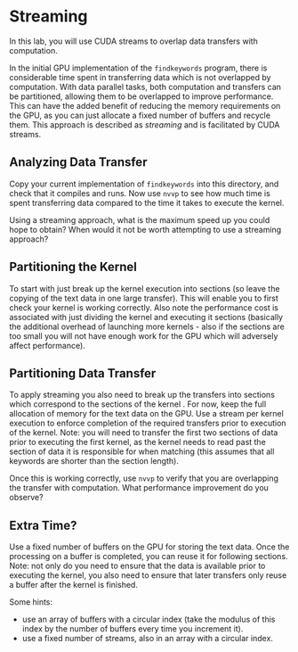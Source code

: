 # Streaming 

In this lab, you will use CUDA streams to overlap data transfers with computation.

In the initial GPU implementation of the `findkeywords` program, there is considerable time spent in transferring data which is not overlapped by computation.
With data parallel tasks, both computation and transfers can be partitioned, allowing them to be overlapped to improve performance.
This can have the added benefit of reducing the memory requirements on the GPU, as you can just allocate a fixed number of buffers and recycle them.
This approach is described as *streaming* and is facilitated by CUDA streams.

## Analyzing Data Transfer 

Copy your current implementation of `findkeywords` into this directory, and check that it compiles and runs.
Now use `nvvp` to see how much time is spent transferring data compared to the time it takes to execute the kernel.

Using a streaming approach, what is the maximum speed up you could hope to obtain?
When would it not be worth attempting to use a streaming approach?

## Partitioning the Kernel

To start with just break up the kernel execution into sections (so leave the copying of the text data in one large transfer).  This will enable you to first check your kernel is working correctly.  Also note the performance cost is associated with just dividing the kernel and executing it sections (basically the additional overhead of launching more kernels - also if the sections are too small you will not have enough work for the GPU which will adversely affect performance).

## Partitioning Data Transfer

To apply streaming you also need to break up the transfers into sections which correspond to the sections of the kernel .
For now, keep the full allocation of memory for the text data on the GPU.
Use a stream per kernel execution to enforce completion of the required transfers prior to execution of the kernel.
Note: you will need to transfer the first two sections of data prior to executing the first kernel, as the kernel needs to read past the section of data it is responsible for when matching (this assumes that all keywords are shorter than the section length).  

Once this is working correctly, use `nvvp` to verify that you are overlapping the transfer with computation.
What performance improvement do you observe?

## Extra Time? 

Use a fixed number of buffers on the GPU for storing the text data.
Once the processing on a buffer is completed, you can reuse it for following sections.
Note: not only do you need to ensure that the data is available prior to executing the kernel, you also need to ensure that later transfers only reuse a buffer after the kernel is finished. 

Some hints:
+ use an array of buffers with a circular index (take the modulus of this index by the number of buffers every time you increment it).
+ use a fixed number of streams, also in an array with a circular index. 
